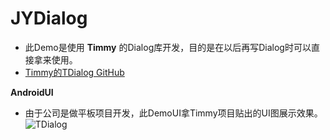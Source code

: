 # JYDialog
* 此Demo是使用 **Timmy** 的Dialog库开发，目的是在以后再写Dialog时可以直接拿来使用。
* [Timmy的TDialog GitHub](https://github.com/Timmy-zzh/TDialog)

**AndroidUI**
* 由于公司是做平板项目开发，此DemoUI拿Timmy项目贴出的UI图展示效果。
![TDialog](https://github.com/Timmy-zzh/TDialog/blob/master/images/TDialog.gif)